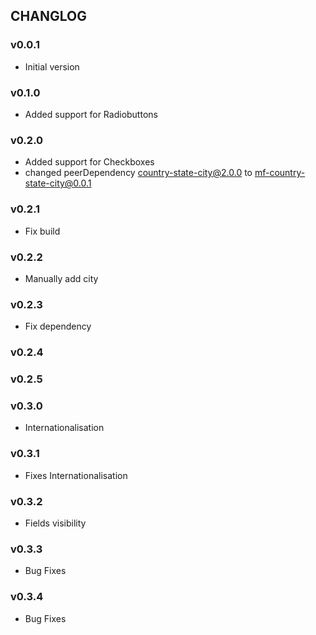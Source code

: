 ## CHANGLOG


### v0.0.1 
- Initial version

### v0.1.0
- Added support for Radiobuttons

### v0.2.0
- Added support for Checkboxes
- changed peerDependency country-state-city@2.0.0 to mf-country-state-city@0.0.1

### v0.2.1
- Fix build

### v0.2.2
- Manually add city

### v0.2.3
- Fix dependency

### v0.2.4

### v0.2.5

### v0.3.0
- Internationalisation

### v0.3.1
- Fixes Internationalisation

### v0.3.2
- Fields visibility

### v0.3.3
- Bug Fixes

### v0.3.4
- Bug Fixes


